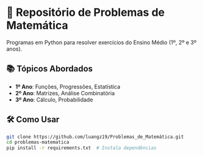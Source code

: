 # 🧮 Repositório de Problemas de Matemática

Programas em Python para resolver exercícios do Ensino Médio (1º, 2º e 3º anos).

## 📚 Tópicos Abordados
- **1º Ano**: Funções, Progressões, Estatística
- **2º Ano**: Matrizes, Análise Combinatória
- **3º Ano**: Cálculo, Probabilidade

## 🛠 Como Usar
```bash
git clone https://github.com/luangz19/Problemas_de_Matemática.git
cd problemas-matematica
pip install -r requirements.txt  # Instala dependências
```
